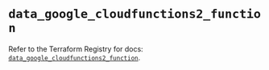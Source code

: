 # `data_google_cloudfunctions2_function`

Refer to the Terraform Registry for docs: [`data_google_cloudfunctions2_function`](https://registry.terraform.io/providers/hashicorp/google/6.26.0/docs/data-sources/cloudfunctions2_function).
